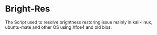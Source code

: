 # Bright-Res
The Script used to resolve brightness restoring issue mainly in kali-linux, ubuntu-mate and other OS using Xfce4 and old bios.
